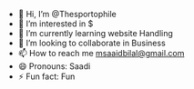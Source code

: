 - 👋 Hi, I’m @Thesportophile
- 👀 I’m interested in $
- 🌱 I’m currently learning website Handling
- 💞️ I’m looking to collaborate in Business
- 📫 How to reach me msaaidbilal@gmail.com
- 😄 Pronouns: Saadi
- ⚡ Fun fact: Fun

<!---
Thesportophile/Thesportophile is a ✨ special ✨ repository because its `README.md` (this file) appears on your GitHub profile.
You can click the Preview link to take a look at your changes.
--->
